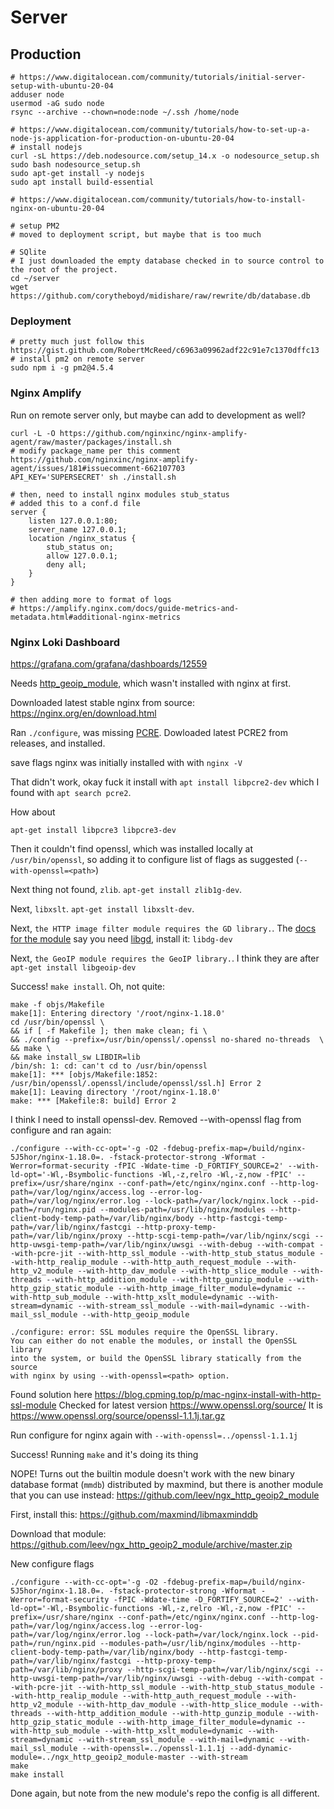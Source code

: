 # Server

## Production

```
# https://www.digitalocean.com/community/tutorials/initial-server-setup-with-ubuntu-20-04
adduser node
usermod -aG sudo node
rsync --archive --chown=node:node ~/.ssh /home/node

# https://www.digitalocean.com/community/tutorials/how-to-set-up-a-node-js-application-for-production-on-ubuntu-20-04
# install nodejs
curl -sL https://deb.nodesource.com/setup_14.x -o nodesource_setup.sh
sudo bash nodesource_setup.sh
sudo apt-get install -y nodejs
sudo apt install build-essential

# https://www.digitalocean.com/community/tutorials/how-to-install-nginx-on-ubuntu-20-04

# setup PM2
# moved to deployment script, but maybe that is too much

# SQlite
# I just downloaded the empty database checked in to source control to the root of the project.
cd ~/server
wget https://github.com/corytheboyd/midishare/raw/rewrite/db/database.db
```

### Deployment

```
# pretty much just follow this https://gist.github.com/RobertMcReed/c6963a09962adf22c91e7c1370dffc13
# install pm2 on remote server
sudo npm i -g pm2@4.5.4
```

### Nginx Amplify

Run on remote server only, but maybe can add to development as well?
```
curl -L -O https://github.com/nginxinc/nginx-amplify-agent/raw/master/packages/install.sh
# modify package_name per this comment https://github.com/nginxinc/nginx-amplify-agent/issues/181#issuecomment-662107703
API_KEY='SUPERSECRET' sh ./install.sh

# then, need to install nginx modules stub_status
# added this to a conf.d file
server {
	listen 127.0.0.1:80;
	server_name 127.0.0.1;
	location /nginx_status {
		stub_status on;
		allow 127.0.0.1;
		deny all;
	}
}

# then adding more to format of logs
# https://amplify.nginx.com/docs/guide-metrics-and-metadata.html#additional-nginx-metrics

```

### Nginx Loki Dashboard

https://grafana.com/grafana/dashboards/12559

Needs [http_geoip_module](https://nginx.org/en/docs/http/ngx_http_geoip_module.html), which wasn't installed with nginx at first.

Downloaded latest stable nginx from source: https://nginx.org/en/download.html

Ran `./configure`, was missing [PCRE](https://www.pcre.org/). Dowloaded latest PCRE2 from releases, and installed.

save flags nginx was initially installed with with `nginx -V`

That didn't work, okay fuck it install with `apt install libpcre2-dev` which I found with `apt search pcre2`.

How about
```
apt-get install libpcre3 libpcre3-dev
```

Then it couldn't find openssl, which was installed locally at `/usr/bin/openssl`, so adding it to configure list of flags as suggested (`--with-openssl=<path>`)

Next thing not found, `zlib`. `apt-get install zlib1g-dev`.

Next, `libxslt`. `apt-get install libxslt-dev`.

Next, `the HTTP image filter module requires the GD library.`. The [docs for the module](https://nginx.org/en/docs/http/ngx_http_image_filter_module.html) say you need [libgd](https://libgd.github.io/), install it: `libdg-dev`

Next, `the GeoIP module requires the GeoIP library.`. I think they are after `apt-get install libgeoip-dev`

Success! `make install`. Oh, not quite:
```
make -f objs/Makefile
make[1]: Entering directory '/root/nginx-1.18.0'
cd /usr/bin/openssl \
&& if [ -f Makefile ]; then make clean; fi \
&& ./config --prefix=/usr/bin/openssl/.openssl no-shared no-threads  \
&& make \
&& make install_sw LIBDIR=lib
/bin/sh: 1: cd: can't cd to /usr/bin/openssl
make[1]: *** [objs/Makefile:1852: /usr/bin/openssl/.openssl/include/openssl/ssl.h] Error 2
make[1]: Leaving directory '/root/nginx-1.18.0'
make: *** [Makefile:8: build] Error 2
```

I think I need to install openssl-dev. Removed --with-openssl flag from configure and ran again:

```
./configure --with-cc-opt='-g -O2 -fdebug-prefix-map=/build/nginx-5J5hor/nginx-1.18.0=. -fstack-protector-strong -Wformat -Werror=format-security -fPIC -Wdate-time -D_FORTIFY_SOURCE=2' --with-ld-opt='-Wl,-Bsymbolic-functions -Wl,-z,relro -Wl,-z,now -fPIC' --prefix=/usr/share/nginx --conf-path=/etc/nginx/nginx.conf --http-log-path=/var/log/nginx/access.log --error-log-path=/var/log/nginx/error.log --lock-path=/var/lock/nginx.lock --pid-path=/run/nginx.pid --modules-path=/usr/lib/nginx/modules --http-client-body-temp-path=/var/lib/nginx/body --http-fastcgi-temp-path=/var/lib/nginx/fastcgi --http-proxy-temp-path=/var/lib/nginx/proxy --http-scgi-temp-path=/var/lib/nginx/scgi --http-uwsgi-temp-path=/var/lib/nginx/uwsgi --with-debug --with-compat --with-pcre-jit --with-http_ssl_module --with-http_stub_status_module --with-http_realip_module --with-http_auth_request_module --with-http_v2_module --with-http_dav_module --with-http_slice_module --with-threads --with-http_addition_module --with-http_gunzip_module --with-http_gzip_static_module --with-http_image_filter_module=dynamic --with-http_sub_module --with-http_xslt_module=dynamic --with-stream=dynamic --with-stream_ssl_module --with-mail=dynamic --with-mail_ssl_module --with-http_geoip_module

./configure: error: SSL modules require the OpenSSL library.
You can either do not enable the modules, or install the OpenSSL library
into the system, or build the OpenSSL library statically from the source
with nginx by using --with-openssl=<path> option.
```

Found solution here https://blog.cpming.top/p/mac-nginx-install-with-http-ssl-module
Checked for latest version https://www.openssl.org/source/
It is https://www.openssl.org/source/openssl-1.1.1j.tar.gz

Run configure for nginx again with `--with-openssl=../openssl-1.1.1j`

Success! Running `make` and it's doing its thing

NOPE! Turns out the builtin module doesn't work with the new binary database format (`mmdb`) distributed by maxmind, but there is another module that you can use instead: https://github.com/leev/ngx_http_geoip2_module

First, install this: https://github.com/maxmind/libmaxminddb

Download that module: https://github.com/leev/ngx_http_geoip2_module/archive/master.zip

New configure flags

```
./configure --with-cc-opt='-g -O2 -fdebug-prefix-map=/build/nginx-5J5hor/nginx-1.18.0=. -fstack-protector-strong -Wformat -Werror=format-security -fPIC -Wdate-time -D_FORTIFY_SOURCE=2' --with-ld-opt='-Wl,-Bsymbolic-functions -Wl,-z,relro -Wl,-z,now -fPIC' --prefix=/usr/share/nginx --conf-path=/etc/nginx/nginx.conf --http-log-path=/var/log/nginx/access.log --error-log-path=/var/log/nginx/error.log --lock-path=/var/lock/nginx.lock --pid-path=/run/nginx.pid --modules-path=/usr/lib/nginx/modules --http-client-body-temp-path=/var/lib/nginx/body --http-fastcgi-temp-path=/var/lib/nginx/fastcgi --http-proxy-temp-path=/var/lib/nginx/proxy --http-scgi-temp-path=/var/lib/nginx/scgi --http-uwsgi-temp-path=/var/lib/nginx/uwsgi --with-debug --with-compat --with-pcre-jit --with-http_ssl_module --with-http_stub_status_module --with-http_realip_module --with-http_auth_request_module --with-http_v2_module --with-http_dav_module --with-http_slice_module --with-threads --with-http_addition_module --with-http_gunzip_module --with-http_gzip_static_module --with-http_image_filter_module=dynamic --with-http_sub_module --with-http_xslt_module=dynamic --with-stream=dynamic --with-stream_ssl_module --with-mail=dynamic --with-mail_ssl_module --with-openssl=../openssl-1.1.1j --add-dynamic-module=../ngx_http_geoip2_module-master --with-stream
make
make install
```

Done again, but note from the new module's repo the config is all different.
